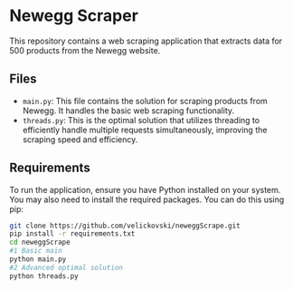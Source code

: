 # Newegg Scraper

This repository contains a web scraping application that extracts data for 500 products from the Newegg website.

## Files

- `main.py`: This file contains the solution for scraping products from Newegg. It handles the basic web scraping functionality.
- `threads.py`: This is the optimal solution that utilizes threading to efficiently handle multiple requests simultaneously, improving the scraping speed and efficiency.

## Requirements

To run the application, ensure you have Python installed on your system. You may also need to install the required packages. You can do this using pip:

```bash
git clone https://github.com/velickovski/neweggScrape.git
pip install -r requirements.txt
cd neweggScrape
#1 Basic main
python main.py
#2 Advanced optimal solution
python threads.py
